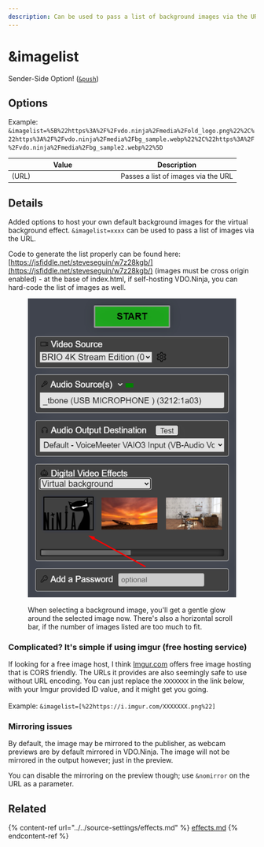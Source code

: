 ```yaml
---
description: Can be used to pass a list of background images via the URL
---
```


# \&imagelist

Sender-Side Option! ([`&push`](../../source-settings/push.md))

## Options

Example: `&imagelist=%5B%22https%3A%2F%2Fvdo.ninja%2Fmedia%2Fold_logo.png%22%2C%22https%3A%2F%2Fvdo.ninja%2Fmedia%2Fbg_sample.webp%22%2C%22https%3A%2F%2Fvdo.ninja%2Fmedia%2Fbg_sample2.webp%22%5D`

<table><thead><tr><th width="208">Value</th><th>Description</th></tr></thead><tbody><tr><td>(URL)</td><td>Passes a list of images via the URL</td></tr></tbody></table>

## Details

Added options to host your own default background images for the virtual background effect. `&imagelist=xxxx` can be used to pass a list of images via the URL.

Code to generate the list properly can be found here: [https://jsfiddle.net/steveseguin/w7z28kgb/](https://jsfiddle.net/steveseguin/w7z28kgb/) (images must be cross origin enabled) - at the base of index.html, if self-hosting VDO.Ninja, you can hard-code the list of images as well.

<figure><img src="../../.gitbook/assets/image (2) (1) (6).png" alt=""><figcaption><p>When selecting a background image, you'll get a gentle glow around the selected image now. There's also a horizontal scroll bar, if the number of images listed are too much to fit.</p></figcaption></figure>

### Complicated? It's simple if using imgur (free hosting service)

If looking for a free image host, I think [Imgur.com](https://imgur.com) offers free image hosting that is CORS friendly. The URLs it provides are also seemingly safe to use without URL encoding. You can just replace the `XXXXXXX` in the link below, with your Imgur provided ID value, and it might get you going.\
\
Example:  `&imagelist=[%22https://i.imgur.com/XXXXXXX.png%22]`

### Mirroring issues

By default, the image may be mirrored to the publisher, as webcam previews are by default mirrored in VDO.Ninja.  The image will not be mirrored in the output however; just in the preview.

You can disable the mirroring on the preview though; use `&nomirror` on the URL as a parameter.

## Related

{% content-ref url="../../source-settings/effects.md" %}
[effects.md](../../source-settings/effects.md)
{% endcontent-ref %}
